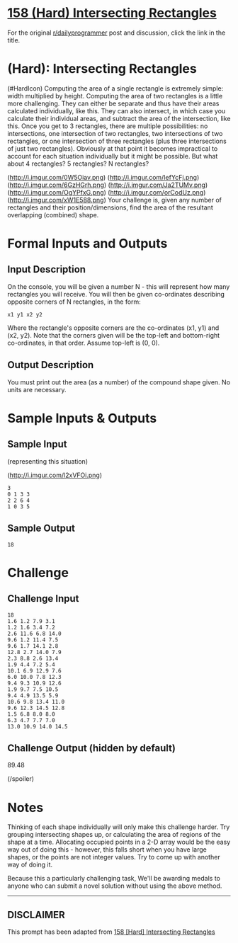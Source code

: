 # [158 (Hard) Intersecting Rectangles](https://www.reddit.com/r/dailyprogrammer/comments/23b1pr/4182014_challenge_158_hard_intersecting_rectangles/)

For the original [r/dailyprogrammer](https://www.reddit.com/r/dailyprogrammer/) post and discussion, click the link in the title.

#  (Hard): Intersecting Rectangles
(#HardIcon)
Computing the area of a single rectangle is extremely simple: width multiplied by height.
Computing the area of two rectangles is a little more challenging. They can either be separate and thus have their areas calculated individually, like this. They can also intersect, in which case you calculate their individual areas, and subtract the area of the intersection, like this.
Once you get to 3 rectangles, there are multiple possibilities: no intersections, one intersection of two rectangles, two intersections of two rectangles, or one intersection of three rectangles (plus three intersections of just two rectangles).
Obviously at that point it becomes impractical to account for each situation individually but it might be possible. But what about 4 rectangles? 5 rectangles? N rectangles?

(http://i.imgur.com/0W5Oiav.png)
(http://i.imgur.com/IefYcFj.png)
(http://i.imgur.com/6GzHGrh.png)
(http://i.imgur.com/Ja2TUMv.png)
(http://i.imgur.com/OgYPfxG.png)
(http://i.imgur.com/orCodUz.png)
(http://i.imgur.com/xW1E588.png)
Your challenge is, given any number of rectangles and their position/dimensions, find the area of the resultant overlapping (combined) shape.

# Formal Inputs and Outputs
## Input Description
On the console, you will be given a number N - this will represent how many rectangles you will receive. You will then be given co-ordinates describing opposite corners of N rectangles, in the form:


```
x1 y1 x2 y2
```
Where the rectangle's opposite corners are the co-ordinates (x1, y1) and (x2, y2).
Note that the corners given will be the top-left and bottom-right co-ordinates, in that order. Assume top-left is (0, 0).

## Output Description
You must print out the area (as a number) of the compound shape given. No units are necessary.

# Sample Inputs & Outputs
## Sample Input
(representing this situation)

(http://i.imgur.com/l2xVFOi.png)

```
3
0 1 3 3
2 2 6 4
1 0 3 5
```
## Sample Output

```
18
```
# Challenge
## Challenge Input

```
18
1.6 1.2 7.9 3.1
1.2 1.6 3.4 7.2
2.6 11.6 6.8 14.0
9.6 1.2 11.4 7.5
9.6 1.7 14.1 2.8
12.8 2.7 14.0 7.9
2.3 8.8 2.6 13.4
1.9 4.4 7.2 5.4
10.1 6.9 12.9 7.6
6.0 10.0 7.8 12.3
9.4 9.3 10.9 12.6
1.9 9.7 7.5 10.5
9.4 4.9 13.5 5.9
10.6 9.8 13.4 11.0
9.6 12.3 14.5 12.8
1.5 6.8 8.0 8.0
6.3 4.7 7.7 7.0
13.0 10.9 14.0 14.5
```
## Challenge Output (hidden by default)
89.48

(/spoiler)
# Notes
Thinking of each shape individually will only make this challenge harder. Try grouping intersecting shapes up, or calculating the area of regions of the shape at a time.
Allocating occupied points in a 2-D array would be the easy way out of doing this - however, this falls short when you have large shapes, or the points are not integer values. Try to come up with another way of doing it.

Because this a particularly challenging task, We'll be awarding medals to anyone who can submit a novel solution without using the above method.


----
## **DISCLAIMER**
This prompt has been adapted from [158 [Hard] Intersecting Rectangles](https://www.reddit.com/r/dailyprogrammer/comments/23b1pr/4182014_challenge_158_hard_intersecting_rectangles/
)
